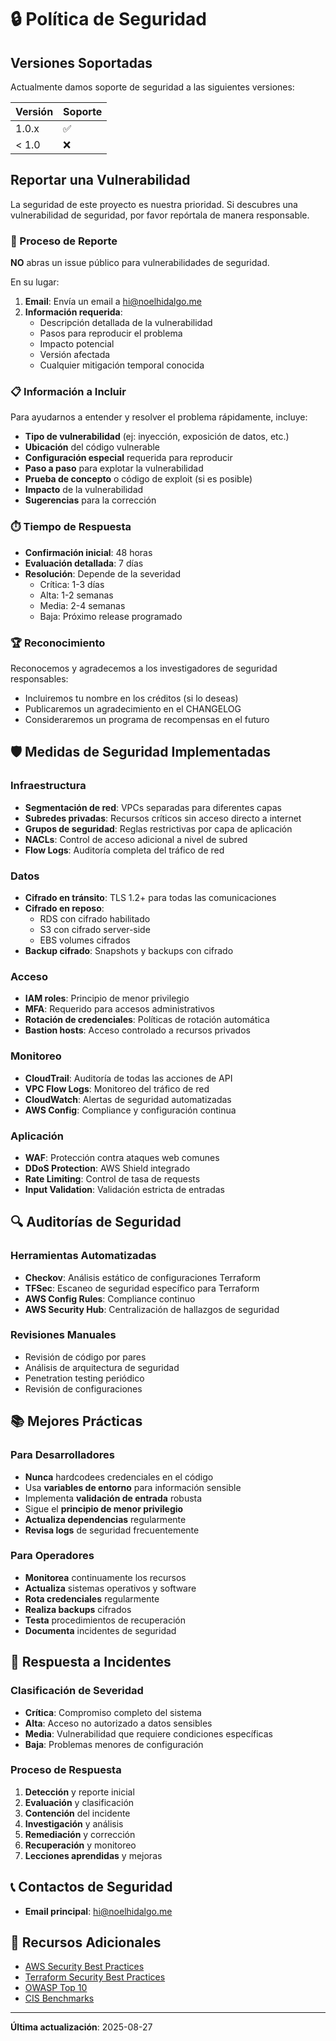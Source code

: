# 🔒 Política de Seguridad

## Versiones Soportadas

Actualmente damos soporte de seguridad a las siguientes versiones:

| Versión | Soporte |
| ------- | ------- |
| 1.0.x   | ✅      |
| < 1.0   | ❌      |

## Reportar una Vulnerabilidad

La seguridad de este proyecto es nuestra prioridad. Si descubres una vulnerabilidad de seguridad, por favor repórtala de manera responsable.

### 🚨 Proceso de Reporte

**NO** abras un issue público para vulnerabilidades de seguridad.

En su lugar:

1. **Email**: Envía un email a [hi@noelhidalgo.me](mailto:hi@noelhidalgo.me)
2. **Información requerida**:
   - Descripción detallada de la vulnerabilidad
   - Pasos para reproducir el problema
   - Impacto potencial
   - Versión afectada
   - Cualquier mitigación temporal conocida

### 📋 Información a Incluir

Para ayudarnos a entender y resolver el problema rápidamente, incluye:

- **Tipo de vulnerabilidad** (ej: inyección, exposición de datos, etc.)
- **Ubicación** del código vulnerable
- **Configuración especial** requerida para reproducir
- **Paso a paso** para explotar la vulnerabilidad
- **Prueba de concepto** o código de exploit (si es posible)
- **Impacto** de la vulnerabilidad
- **Sugerencias** para la corrección

### ⏱️ Tiempo de Respuesta

- **Confirmación inicial**: 48 horas
- **Evaluación detallada**: 7 días
- **Resolución**: Depende de la severidad
  - Crítica: 1-3 días
  - Alta: 1-2 semanas
  - Media: 2-4 semanas
  - Baja: Próximo release programado

### 🏆 Reconocimiento

Reconocemos y agradecemos a los investigadores de seguridad responsables:

- Incluiremos tu nombre en los créditos (si lo deseas)
- Publicaremos un agradecimiento en el CHANGELOG
- Consideraremos un programa de recompensas en el futuro

## 🛡️ Medidas de Seguridad Implementadas

### Infraestructura

- **Segmentación de red**: VPCs separadas para diferentes capas
- **Subredes privadas**: Recursos críticos sin acceso directo a internet
- **Grupos de seguridad**: Reglas restrictivas por capa de aplicación
- **NACLs**: Control de acceso adicional a nivel de subred
- **Flow Logs**: Auditoría completa del tráfico de red

### Datos

- **Cifrado en tránsito**: TLS 1.2+ para todas las comunicaciones
- **Cifrado en reposo**: 
  - RDS con cifrado habilitado
  - S3 con cifrado server-side
  - EBS volumes cifrados
- **Backup cifrado**: Snapshots y backups con cifrado

### Acceso

- **IAM roles**: Principio de menor privilegio
- **MFA**: Requerido para accesos administrativos
- **Rotación de credenciales**: Políticas de rotación automática
- **Bastion hosts**: Acceso controlado a recursos privados

### Monitoreo

- **CloudTrail**: Auditoría de todas las acciones de API
- **VPC Flow Logs**: Monitoreo del tráfico de red
- **CloudWatch**: Alertas de seguridad automatizadas
- **AWS Config**: Compliance y configuración continua

### Aplicación

- **WAF**: Protección contra ataques web comunes
- **DDoS Protection**: AWS Shield integrado
- **Rate Limiting**: Control de tasa de requests
- **Input Validation**: Validación estricta de entradas

## 🔍 Auditorías de Seguridad

### Herramientas Automatizadas

- **Checkov**: Análisis estático de configuraciones Terraform
- **TFSec**: Escaneo de seguridad específico para Terraform
- **AWS Config Rules**: Compliance continuo
- **AWS Security Hub**: Centralización de hallazgos de seguridad

### Revisiones Manuales

- Revisión de código por pares
- Análisis de arquitectura de seguridad
- Penetration testing periódico
- Revisión de configuraciones

## 📚 Mejores Prácticas

### Para Desarrolladores

- **Nunca** hardcodees credenciales en el código
- Usa **variables de entorno** para información sensible
- Implementa **validación de entrada** robusta
- Sigue el **principio de menor privilegio**
- **Actualiza dependencias** regularmente
- **Revisa logs** de seguridad frecuentemente

### Para Operadores

- **Monitorea** continuamente los recursos
- **Actualiza** sistemas operativos y software
- **Rota credenciales** regularmente
- **Realiza backups** cifrados
- **Testa** procedimientos de recuperación
- **Documenta** incidentes de seguridad

## 🚨 Respuesta a Incidentes

### Clasificación de Severidad

- **Crítica**: Compromiso completo del sistema
- **Alta**: Acceso no autorizado a datos sensibles
- **Media**: Vulnerabilidad que requiere condiciones específicas
- **Baja**: Problemas menores de configuración

### Proceso de Respuesta

1. **Detección** y reporte inicial
2. **Evaluación** y clasificación
3. **Contención** del incidente
4. **Investigación** y análisis
5. **Remediación** y corrección
6. **Recuperación** y monitoreo
7. **Lecciones aprendidas** y mejoras

## 📞 Contactos de Seguridad

- **Email principal**: hi@noelhidalgo.me

## 📖 Recursos Adicionales

- [AWS Security Best Practices](https://aws.amazon.com/security/security-resources/)
- [Terraform Security Best Practices](https://www.terraform.io/docs/cloud/guides/recommended-practices/index.html)
- [OWASP Top 10](https://owasp.org/www-project-top-ten/)
- [CIS Benchmarks](https://www.cisecurity.org/cis-benchmarks/)

---

**Última actualización**: 2025-08-27